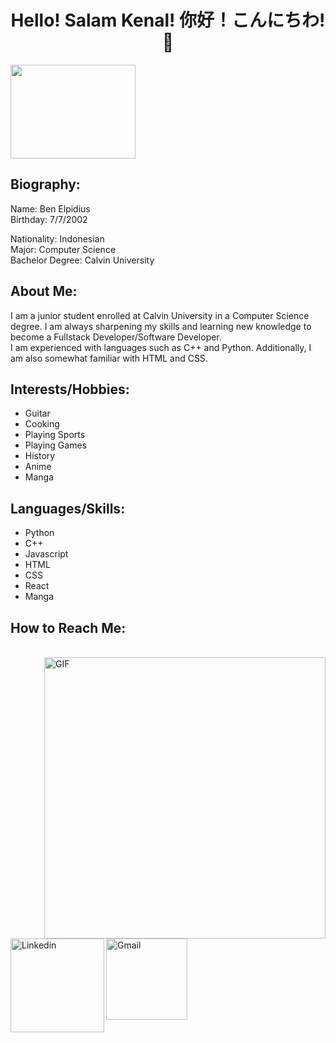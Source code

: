 <h1 align="center">Hello! Salam Kenal! 你好！こんにちわ! 👋</h1>
<img src="https://user-images.githubusercontent.com/90052277/188746989-9540b431-1c0a-4a67-bb46-993e63c1f1ac.jpg" width=200 height=150>


<h2>Biography: </h2>
Name: Ben Elpidius
<br>
Birthday: 7/7/2002

Nationality: Indonesian
<br>
Major: Computer Science
<br>
Bachelor Degree: Calvin University

<h2>About Me: </h2>
I am a junior student enrolled at Calvin University in a Computer Science degree. I am always sharpening my skills and learning new knowledge to become a Fullstack Developer/Software Developer.
<br>
I am experienced with languages such as C++ and Python. Additionally, I am also somewhat familiar with HTML and CSS. 

<h2>Interests/Hobbies: </h2>
<ul>
  <li>Guitar</li>
  <li>Cooking</li>
  <li>Playing Sports</li>
   <li>Playing Games</li>
  <li>History</li>
  <li>Anime</li>
  <li>Manga</li>
</ul>

<h2>Languages/Skills: </h2>
<ul>
  <li>Python</li>
  <li>C++</li>
  <li>Javascript</li>
  <li>HTML</li>
  <li>CSS</li>
  <li>React</li>
  <li>Manga</li>
</ul>

<h2>How to Reach Me: </h2>
<p>
 </br>
<img hight="320" width="450" align="right" alt="GIF" src="https://github.com/Xx-Ashutosh-xX/Xx-Ashutosh-xX/blob/master/assets/93195.gif">
<a href="https://www.linkedin.com/in/benedictoelpidius/">
  <img align="left" alt="Linkedin" width="150" hight="100" src="https://github.com/Xx-Ashutosh-xX/Xx-Ashutosh-xX/blob/master/assets/icons/linkedin.png" />
</a>
<a href="mailto:benedicto.elpidius7@gmail.com">
 <img align="left" alt="Gmail" width="130" hight="100" src="https://github.com/Xx-Ashutosh-xX/Xx-Ashutosh-xX/blob/master/assets/icons/gmail.png" />
</a>
 </p>
